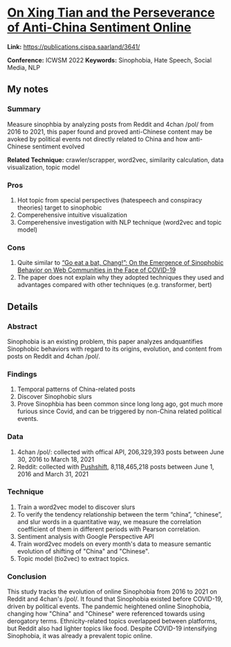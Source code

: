 # [On Xing Tian and the Perseverance of Anti-China Sentiment Online](https://publications.cispa.saarland/3641/)


**Link:** https://publications.cispa.saarland/3641/


**Conference:** ICWSM 2022
**Keywords:** Sinophobia, Hate Speech, Social Media, NLP

## My notes
### Summary
Measure sinophbia by analyzing posts from Reddit and 4chan /pol/ from 2016 to 2021, this paper found and proved anti-Chinese content may be avoked by political events not directly related to China and how anti-Chinese sentiment evolved

**Related Technique:** crawler/scrapper, word2vec, similarity calculation, data visualization, topic model

### Pros
1. Hot topic from special perspectives (hatespeech and conspiracy theories) target to sinophobic
2. Comperehensive intuitive visualization
3. Comperehensive investigation with NLP technique (word2vec and topic model)


### Cons
1. Quite similar to [“Go eat a bat, Chang!”: On the Emergence of Sinophobic Behavior on Web Communities in the Face of COVID-19](https://dl.acm.org/doi/10.1145/3442381.3450024)
2. The paper does not explain why they adopted techniques they used and advantages compared with other techniques (e.g. transformer, bert)

## Details

### Abstract
Sinophobia is an existing problem, this paper analyzes  andquantifies Sinophobic behaviors with regard to its origins, evolution, and content from posts on Reddit and 4chan /pol/.
### Findings
1. Temporal patterns of China-related posts
2. Discover Sinophobic slurs
3. Prove Sinophbia has been common since long long ago, got much more furious since Covid, and can be triggered by non-China related political events.

### Data
1. 4chan /pol/: collected with offical API, 206,329,393 posts between June 30, 2016 to March 18, 2021
2. Reddit: collected with [Pushshift](https://ojs.aaai.org/index.php/ICWSM/article/view/7347), 8,118,465,218 posts between June 1, 2016 and March 31, 2021

### Technique
1. Train a word2vec model to discover slurs
2. To verify the tendency relationship between the term
“china”, “chinese”, and slur words in a quantitative way,
we measure the correlation coefficient of them in different
periods with Pearson correlation.
3. Sentiment analysis with Google Perspective API
4. Train word2vec models on every month's data to measure semantic evolution of shifting of "China" and "Chinese".
5. Topic model (tio2vec) to extract topics.
### Conclusion
This study tracks the evolution of online Sinophobia from 2016 to 2021 on Reddit and 4chan's /pol/. It found that Sinophobia existed before COVID-19, driven by political events. The pandemic heightened online Sinophobia, changing how "China" and "Chinese" were referenced towards using derogatory terms. Ethnicity-related topics overlapped between platforms, but Reddit also had lighter topics like food. Despite COVID-19 intensifying Sinophobia, it was already a prevalent topic online.